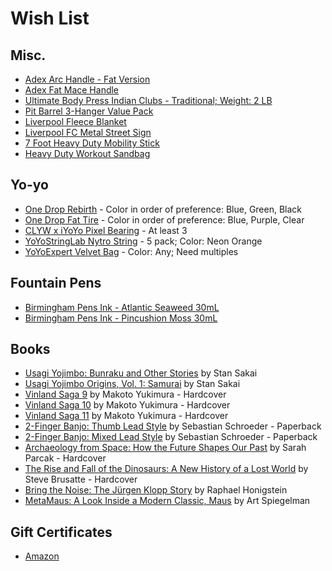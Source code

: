# Wish List

## Misc.
* [Adex Arc Handle - Fat Version](https://adexclub.com/product/adex-arc-handle-only/)
* [Adex Fat Mace Handle](https://adexclub.com/product/adex-thick-mace-handle/)
* [Ultimate Body Press Indian Clubs - Traditional; Weight: 2 LB](https://www.amazon.com/Ultimate-Body-Press-Indian-2-Pound/dp/B007AQ4G70?th=1&psc=1)
* [Pit Barrel 3-Hanger Value Pack](https://pitbarrelcooker.com/collections/accessories/products/3-hanger-value-pack)
* [Liverpool Fleece Blanket](https://www.amazon.com/dp/B07HRF248T/)
* [Liverpool FC Metal Street Sign](https://www.amazon.com/Liverpool-Metal-Street-Sign-Liverbird/dp/B009IKASF0)
* [7 Foot Heavy Duty Mobility Stick](https://stickmobility.com/collections/heavy-duty-mobility-sticks/products/heavy-duty-individual-sticks?variant=37782785818792)
* [Heavy Duty Workout Sandbag](https://www.amazon.com/ETERMTT-Sandbags-Adjustable-Tactical-Conditioning/dp/B08F29PW1X/)

## Yo-yo
* [One Drop Rebirth](https://onedropyoyos.com/store/) - Color in order of preference: Blue, Green, Black
* [One Drop Fat Tire](https://onedropyoyos.com/store/) - Color in order of preference: Blue, Purple, Clear
* [CLYW x iYoYo Pixel Bearing](https://shop.yoyoexpert.com/collections/yo-yo-bearings/products/pixel-bearing-by-iyoyo-x-clyw) - At least 3
* [YoYoStringLab Nytro String](https://shop.yoyoexpert.com/collections/yo-yo-string/products/nytro-string-by-yoyostringlabs) - 5 pack; Color: Neon Orange
* [YoYoExpert Velvet Bag](https://shop.yoyoexpert.com/collections/bags-cases/products/yoyoexpert-yoyo-velvet-bag) - Color: Any; Need multiples

## Fountain Pens
* [Birmingham Pens Ink - Atlantic Seaweed 30mL](https://www.birminghampens.com/collections/everlasting-ink/products/atlantic-seaweed)
* [Birmingham Pens Ink - Pincushion Moss 30mL](https://www.birminghampens.com/collections/everlasting-ink/products/pincushion-moss)

## Books
* [Usagi Yojimbo: Bunraku and Other Stories](https://www.amazon.com/dp/1684056578/) by Stan Sakai
* [Usagi Yojimbo Origins, Vol. 1: Samurai](https://www.amazon.com/dp/168405740X/) by Stan Sakai
* [Vinland Saga 9](https://www.amazon.com/Vinland-Saga-9-Makoto-Yukimura/dp/163236445X/) by Makoto Yukimura - Hardcover
* [Vinland Saga 10](https://www.amazon.com/Vinland-Saga-10-Makoto-Yukimura/dp/1632366304) by Makoto Yukimura - Hardcover
* [Vinland Saga 11](https://www.amazon.com/dp/163236803X/) by Makoto Yukimura - Hardcover
* [2-Finger Banjo: Thumb Lead Style](https://www.amazon.com/2-FINGER-BANJO-THUMB-LEAD-STYLE/dp/1980665605/) by Sebastian Schroeder - Paperback
* [2-Finger Banjo: Mixed Lead Style](https://www.amazon.com/2-FINGER-BANJO-MIXED-STYLE-english/dp/B085KQ2LZ2/) by Sebastian Schroeder - Paperback
* [Archaeology from Space: How the Future Shapes Our Past](https://www.amazon.com/Archaeology-Space-Future-Shapes-Past/dp/1250198283) by Sarah Parcak - Hardcover
* [The Rise and Fall of the Dinosaurs: A New History of a Lost World](https://www.amazon.com/dp/0062490427/) by Steve Brusatte - Hardcover
* [Bring the Noise: The Jürgen Klopp Story](https://www.amazon.com/Bring-Noise-J%C3%BCrgen-Klopp-Story/dp/1568589573/) by Raphael Honigstein
* [MetaMaus: A Look Inside a Modern Classic, Maus](http://a.co/9fPPbio) by Art Spiegelman

## Gift Certificates
* [Amazon](http://www.amazon.com/gp/product/B00067L6TQ/ref=topnav_giftcert_gw)
